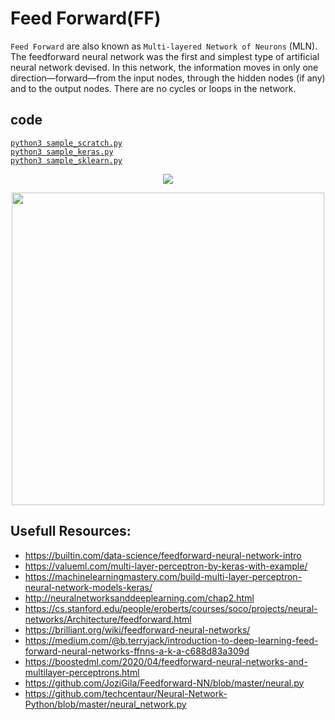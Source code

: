 # Feed Forward(FF)
`Feed Forward` are also known as `Multi-layered Network of Neurons` (MLN).  
The feedforward neural network was the first and simplest type of artificial neural network devised. In this network, the information moves in only one direction—forward—from the input nodes, through the hidden nodes (if any) and to the output nodes. There are no cycles or loops in the network.

## code 
[`python3 sample_scratch.py`](./sample_scratch.py)  
[`python3 sample_keras.py`](./sample_keras.py)  
[`python3 sample_sklearn.py`](./sample_sklearn.py)  

<p align="center">
  <img src="https://miro.medium.com/proxy/1*By-gx36gxOgfXa37zZCbSw.png">
</p>
<p align="center">
  <img src="https://www.researchgate.net/profile/Alexander-Bismark/publication/339240163/figure/fig34/AS:880668376592387@1586979111891/Visual-representation-of-the-Deep-Feed-Forward-Neural-Network-implemented-for-the.ppm" width="500">
</p>

## Usefull Resources:
+ https://builtin.com/data-science/feedforward-neural-network-intro
+ https://valueml.com/multi-layer-perceptron-by-keras-with-example/
+ https://machinelearningmastery.com/build-multi-layer-perceptron-neural-network-models-keras/
+ http://neuralnetworksanddeeplearning.com/chap2.html  
+ https://cs.stanford.edu/people/eroberts/courses/soco/projects/neural-networks/Architecture/feedforward.html  
+ https://brilliant.org/wiki/feedforward-neural-networks/  
+ https://medium.com/@b.terryjack/introduction-to-deep-learning-feed-forward-neural-networks-ffnns-a-k-a-c688d83a309d  
+ https://boostedml.com/2020/04/feedforward-neural-networks-and-multilayer-perceptrons.html  
+ https://github.com/JoziGila/Feedforward-NN/blob/master/neural.py  
+ https://github.com/techcentaur/Neural-Network-Python/blob/master/neural_network.py  